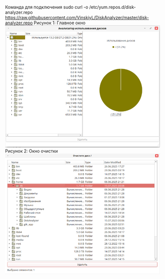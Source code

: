 Команда для подключения
sudo curl -o /etc/yum.repos.d/disk-analyzer.repo \
    https://raw.githubusercontent.com/VinskiyL/DiskAnalyzer/master/disk-analyzer.repo
Рисунок 1: Главное окно
![Главное окно](main_window.png)
Рисунок 2: Окно очистки
![Окно очистки](disk_cleanup.png)
